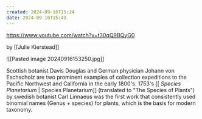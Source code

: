 ```yaml
---
created: 2024-09-16T15:24
date: 2024-09-16T15:43
---
```

https://www.youtube.com/watch?v=t30qQ9BQyG0

by [[Julie Kierstead]]

![[Pasted image 20240916153250.jpg]]

Scottish botanist Davis Douglas and German physician Johann von Eschscholz are two prominent examples of collection expeditions to the Pacific Northwest and California in the early 1800's. 1753's [[ *Species Planetarium* | Species Planetarium]] (translated to "The Species of Plants") by swedish botanist Carl Linnaeus was the first work that consistently used binomial names (Genus + species) for plants, which is the basis for modern taxonomy.